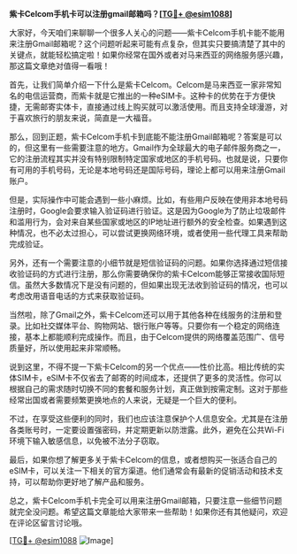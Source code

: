 **紫卡Celcom手机卡可以注册gmail邮箱吗？[[TG💪+ @esim1088](https://t.me/s/esim1088)]**

大家好，今天咱们来聊聊一个很多人关心的问题——紫卡Celcom手机卡能不能用来注册Gmail邮箱呢？这个问题听起来可能有点复杂，但其实只要搞清楚了其中的关键点，就能轻松搞定啦！如果你经常在国外或者对马来西亚的网络服务感兴趣，那这篇文章绝对值得一看哦！

首先，让我们简单介绍一下什么是紫卡Celcom。Celcom是马来西亚一家非常知名的电信运营商，而紫卡就是它推出的一种eSIM卡。这种卡的优势在于方便快捷，无需邮寄实体卡，直接通过线上购买就可以激活使用。而且支持全球漫游，对于喜欢旅行的朋友来说，简直是一大福音。

那么，回到正题，紫卡Celcom手机卡到底能不能注册Gmail邮箱呢？答案是可以的，但这里有一些需要注意的地方。Gmail作为全球最大的电子邮件服务商之一，它的注册流程其实并没有特别限制特定国家或地区的手机号码。也就是说，只要你有可用的手机号码，无论是本地号码还是国际号码，理论上都可以用来注册Gmail账户。

但是，实际操作中可能会遇到一些小麻烦。比如，有些用户反映在使用非本地号码注册时，Google会要求输入验证码进行验证。这是因为Google为了防止垃圾邮件和滥用行为，会对来自某些国家或地区的IP地址进行额外的安全检查。如果遇到这种情况，也不必太过担心，可以尝试更换网络环境，或者使用一些代理工具来帮助完成验证。

另外，还有一个需要注意的小细节就是短信验证码的问题。如果你选择通过短信接收验证码的方式进行注册，那么你需要确保你的紫卡Celcom能够正常接收国际短信。虽然大多数情况下是没有问题的，但如果出现无法收到验证码的情况，也可以考虑改用语音电话的方式来获取验证码。

当然啦，除了Gmail之外，紫卡Celcom还可以用于其他各种在线服务的注册和登录。比如社交媒体平台、购物网站、银行账户等等。只要你有一个稳定的网络连接，基本上都能顺利完成操作。而且，由于Celcom提供的网络覆盖范围广、信号质量好，所以使用起来非常顺畅。

说到这里，不得不提一下紫卡Celcom的另一个优点——性价比高。相比传统的实体SIM卡，eSIM卡不仅省去了邮寄的时间成本，还提供了更多的灵活性。你可以根据自己的需求随时切换不同的套餐和服务计划，真正做到按需定制。这对于那些经常出国或者需要频繁更换地点的人来说，无疑是一个巨大的便利。

不过，在享受这些便利的同时，我们也应该注意保护个人信息安全。尤其是在注册各类账号时，一定要设置强密码，并定期更新以防泄露。此外，避免在公共Wi-Fi环境下输入敏感信息，以免被不法分子窃取。

最后，如果你想了解更多关于紫卡Celcom的信息，或者想购买一张适合自己的eSIM卡，可以关注一下相关的官方渠道。他们通常会有最新的促销活动和技术支持，可以帮助你更好地了解产品和服务。

总之，紫卡Celcom手机卡完全可以用来注册Gmail邮箱，只要注意一些细节问题就完全没问题。希望这篇文章能给大家带来一些帮助！如果你还有其他疑问，欢迎在评论区留言讨论哦。

[[TG💪+ @esim1088](https://t.me/s/esim1088) ![Image](https://i.postimg.cc/4NQfJmqS/Snipaste-2025-05-13-00-14-12.png)]
